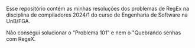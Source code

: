 Esse repositório contém as minhas resoluções dos problemas de RegEx na disciplina de compiladores 2024/1 do curso de Engenharia de Software na UnB/FGA.

Não consegui solucionar o "Problema 101" e nem o "Quebrando senhas com RegeX.

